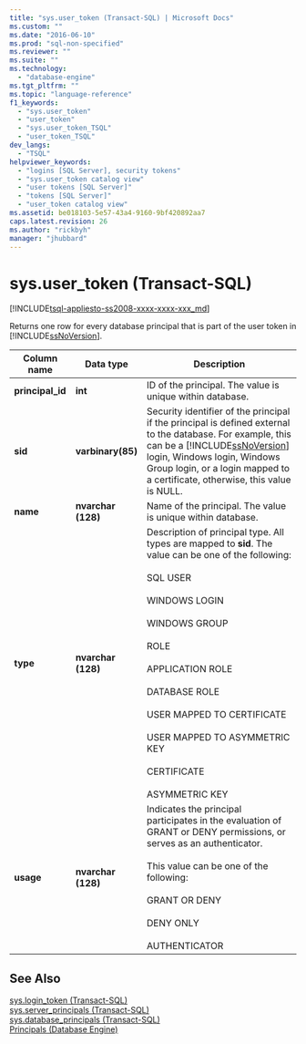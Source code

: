 ```yaml
---
title: "sys.user_token (Transact-SQL) | Microsoft Docs"
ms.custom: ""
ms.date: "2016-06-10"
ms.prod: "sql-non-specified"
ms.reviewer: ""
ms.suite: ""
ms.technology: 
  - "database-engine"
ms.tgt_pltfrm: ""
ms.topic: "language-reference"
f1_keywords: 
  - "sys.user_token"
  - "user_token"
  - "sys.user_token_TSQL"
  - "user_token_TSQL"
dev_langs: 
  - "TSQL"
helpviewer_keywords: 
  - "logins [SQL Server], security tokens"
  - "sys.user_token catalog view"
  - "user tokens [SQL Server]"
  - "tokens [SQL Server]"
  - "user_token catalog view"
ms.assetid: be018103-5e57-43a4-9160-9bf420892aa7
caps.latest.revision: 26
ms.author: "rickbyh"
manager: "jhubbard"
---
```

# sys.user_token (Transact-SQL)
[!INCLUDE[tsql-appliesto-ss2008-xxxx-xxxx-xxx_md](../../../a9retired/includes/tsql-appliesto-ss2008-xxxx-xxxx-xxx-md.md)]

  Returns one row for every database principal that is part of the user token in [!INCLUDE[ssNoVersion](../../../a9notintoc/includes/ssnoversion-md.md)].  
  
|Column name|Data type|Description|  
|-----------------|---------------|-----------------|  
|**principal_id**|**int**|ID of the principal. The value is unique within database.|  
|**sid**|**varbinary(85)**|Security identifier of the principal if the principal is defined external to the database. For example, this can be a [!INCLUDE[ssNoVersion](../../../a9notintoc/includes/ssnoversion-md.md)] login, Windows login, Windows Group login, or a login mapped to a certificate, otherwise, this value is NULL.|  
|**name**|**nvarchar (128)**|Name of the principal. The value is unique within database.|  
|**type**|**nvarchar (128)**|Description of principal type. All types are mapped to **sid**. The value can be one of the following:<br /><br /> SQL USER<br /><br /> WINDOWS LOGIN<br /><br /> WINDOWS GROUP<br /><br /> ROLE<br /><br /> APPLICATION ROLE<br /><br /> DATABASE ROLE<br /><br /> USER MAPPED TO CERTIFICATE<br /><br /> USER MAPPED TO ASYMMETRIC KEY<br /><br /> CERTIFICATE<br /><br /> ASYMMETRIC KEY|  
|**usage**|**nvarchar (128)**|Indicates the principal participates in the evaluation of GRANT or DENY permissions, or serves as an authenticator.<br /><br /> This value can be one of the following:<br /><br /> GRANT OR DENY<br /><br /> DENY ONLY<br /><br /> AUTHENTICATOR|  
  
## See Also  
 [sys.login_token &#40;Transact-SQL&#41;](../../../relational-databases/reference/system-catalog-views/sys.login-token-transact-sql.md)   
 [sys.server_principals &#40;Transact-SQL&#41;](../../../relational-databases/reference/system-catalog-views/sys.server-principals-transact-sql.md)   
 [sys.database_principals &#40;Transact-SQL&#41;](../../../relational-databases/reference/system-catalog-views/sys.database-principals-transact-sql.md)   
 [Principals &#40;Database Engine&#41;](../../../relational-databases/security/authentication-access/principals-database-engine.md)  
  
  